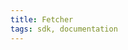 ```yaml
---
title: Fetcher
tags: sdk, documentation
---
```


<ExternalRedirect href="https://docs.starswap.xyz/sdk/2.0.0/reference/fetcher" />

